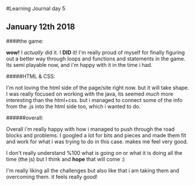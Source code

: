 #Learning Journal day 5

## January 12th 2018

####the game:

**wow!** I _actually_ did it. I **DID** it! I'm really proud of myself for finally figuring out a better way through loops and functions and statements in the game. its semi playable now, and i'm happy with it in the time i had. 

#####HTML & CSS:

I'm not loving the html side of the page/site right now. but it will take shape. I was really focused on working with the java, its seemed _much_ more interesting than the html+css. but i managed to connect some of the info from the .js into the html side too, which i wanted to do.

######overall:

Overall i'm really happy with how i managed to push through the road blocks and problems. I googled a lot for bits and pieces and made them fit and work for what i was trying to do in this case. makes me feel very good. 

I don't really understand %100 what is going on or what it is doing all the time (the js) but I think and **hope** that will come :) 

I'm really liking all the challenges but also like that i am taking them and overcoming them. it feels really good!

